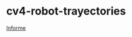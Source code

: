 # cv4-robot-trayectories
[Informe](https://github.com/yepedraza/cv4-robot-trayectories/blob/master/labPaper/Paper.pdf)
